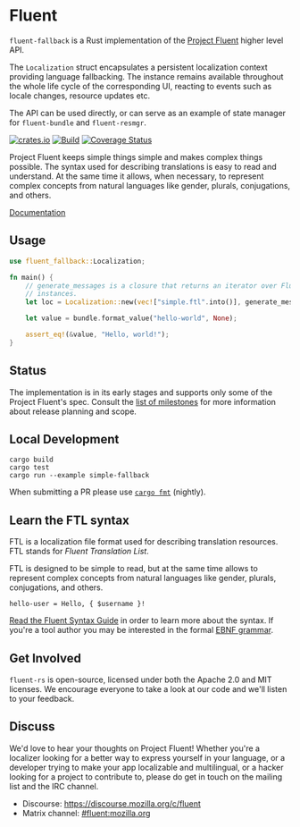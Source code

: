 # Fluent

`fluent-fallback` is a Rust implementation of the [Project Fluent][] higher level API.

The `Localization` struct encapsulates a persistent localization context providing
language fallbacking. The instance remains available throughout the whole life cycle of
the corresponding UI, reacting to events such as locale changes, resource updates etc.

The API can be used directly, or can serve as an example of state manager for `fluent-bundle` and `fluent-resmgr`.

[![crates.io](https://img.shields.io/crates/v/fluent-fallback.svg)](https://crates.io/crates/fluent-fallback)
[![Build](https://github.com/projectfluent/fluent-rs/actions/workflows/test.yaml/badge.svg)](https://github.com/projectfluent/fluent-rs/actions/workflows/test.yaml)
[![Coverage Status](https://coveralls.io/repos/github/projectfluent/fluent-rs/badge.svg?branch=main)](https://coveralls.io/github/projectfluent/fluent-rs?branch=main)

Project Fluent keeps simple things simple and makes complex things possible.
The syntax used for describing translations is easy to read and understand.  At
the same time it allows, when necessary, to represent complex concepts from
natural languages like gender, plurals, conjugations, and others.

[Documentation][]

[Project Fluent]: http://projectfluent.org
[Documentation]: https://docs.rs/fluent/

Usage
-----

```rust
use fluent_fallback::Localization;

fn main() {
    // generate_messages is a closure that returns an iterator over FluentBundle
    // instances.
    let loc = Localization::new(vec!["simple.ftl".into()], generate_messages);

    let value = bundle.format_value("hello-world", None);

    assert_eq!(&value, "Hello, world!");
}
```


Status
------

The implementation is in its early stages and supports only some of the Project
Fluent's spec.  Consult the [list of milestones][] for more information about
release planning and scope.

[list of milestones]: https://github.com/projectfluent/fluent-rs/milestones


Local Development
-----------------

    cargo build
    cargo test
    cargo run --example simple-fallback

When submitting a PR please use  [`cargo fmt`][] (nightly).

[`cargo fmt`]: https://github.com/rust-lang-nursery/rustfmt


Learn the FTL syntax
--------------------

FTL is a localization file format used for describing translation resources.
FTL stands for _Fluent Translation List_.

FTL is designed to be simple to read, but at the same time allows to represent
complex concepts from natural languages like gender, plurals, conjugations, and
others.

    hello-user = Hello, { $username }!

[Read the Fluent Syntax Guide][] in order to learn more about the syntax.  If
you're a tool author you may be interested in the formal [EBNF grammar][].

[Read the Fluent Syntax Guide]: http://projectfluent.org/fluent/guide/
[EBNF grammar]: https://github.com/projectfluent/fluent/tree/master/spec


Get Involved
------------

`fluent-rs` is open-source, licensed under both the Apache 2.0 and MIT licenses.  We
encourage everyone to take a look at our code and we'll listen to your
feedback.


Discuss
-------

We'd love to hear your thoughts on Project Fluent! Whether you're a localizer
looking for a better way to express yourself in your language, or a developer
trying to make your app localizable and multilingual, or a hacker looking for
a project to contribute to, please do get in touch on the mailing list and the
IRC channel.

 - Discourse: https://discourse.mozilla.org/c/fluent
 - Matrix channel: <a href="https://chat.mozilla.org/#/room/#fluent:mozilla.org">#fluent:mozilla.org</a>
